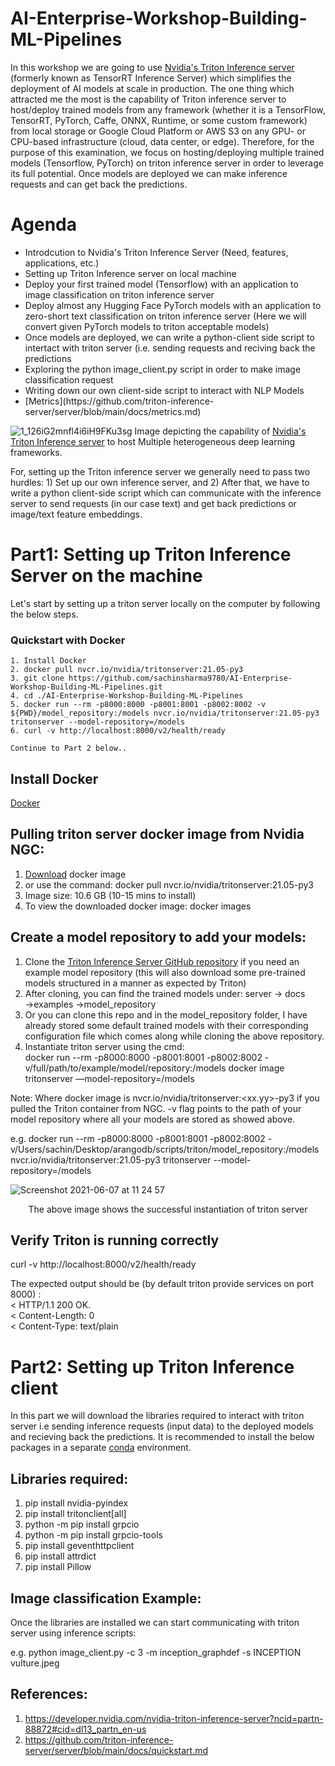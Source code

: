 # AI-Enterprise-Workshop-Building-ML-Pipelines
In this workshop we are going to use [Nvidia's Triton Inference server](https://developer.nvidia.com/nvidia-triton-inference-server?ncid=partn-88872#cid=dl13_partn_en-us) (formerly known as TensorRT Inference Server) 
which simplifies the deployment of AI models at scale in production. The one thing which attracted me the most is the capability of Triton inference server to host/deploy trained models from any framework (whether it is a TensorFlow, TensorRT, PyTorch, Caffe, ONNX, Runtime, or some custom framework) from local storage or Google Cloud Platform or AWS S3 on any GPU- or CPU-based infrastructure (cloud, data center, or edge). Therefore, for the purpose of this examination, we focus on hosting/deploying multiple trained models (Tensorflow, PyTorch) on triton inference server in order to leverage its full potential. Once models are deployed we can make inference requests and can get back the predictions. 

# Agenda
<ul> 
<li> Introdcution to Nvidia's Triton Inference Server (Need, features, applications, etc.) </li> 
<li> Setting up Triton Inference server on local machine </li> 
<li> Deploy your first trained model (Tensorflow) with an application to image classification on triton inference server </li> 
<li> Deploy almost any Hugging Face PyTorch models with an application to zero-short text classification on triton inference server (Here we will convert given PyTorch models to triton acceptable models) </li> 
<li> Once models are deployed, we can write a python-client side script to intertact with triton server (i.e. sending requests and reciving back the predictions </li> 
<li>  Exploring the python image_client.py script in order to make image classification request </li> 
<li> Writing down our own client-side script to interact with NLP Models </li> 
<li> [Metrics](https://github.com/triton-inference-server/server/blob/main/docs/metrics.md) </li> 

</ul>



![1_126iG2mnfl4i6iH9FKu3sg](https://user-images.githubusercontent.com/40523048/120965914-c4a98380-c765-11eb-86f0-eb2ce2574e97.png)
Image depicting the capability of [Nvidia's Triton Inference server](https://developer.nvidia.com/nvidia-triton-inference-server?ncid=partn-88872#cid=dl13_partn_en-us) to host Multiple heterogeneous deep learning frameworks.

For, setting up the Triton inference server we generally need to pass two hurdles: 1) Set up our own inference server, and 2) After that, we have to write a python client-side script which can communicate with the inference server to send requests (in our case text) and get back predictions or image/text feature embeddings.

# Part1: Setting up Triton Inference Server on the machine
Let's start by setting up a triton server locally on the computer by following the below steps.

### Quickstart with Docker
```
1. Install Docker
2. docker pull nvcr.io/nvidia/tritonserver:21.05-py3
3. git clone https://github.com/sachinsharma9780/AI-Enterprise-Workshop-Building-ML-Pipelines.git
4. cd ./AI-Enterprise-Workshop-Building-ML-Pipelines
5. docker run --rm -p8000:8000 -p8001:8001 -p8002:8002 -v ${PWD}/model_repository:/models nvcr.io/nvidia/tritonserver:21.05-py3 tritonserver --model-repository=/models
6. curl -v http://localhost:8000/v2/health/ready

Continue to Part 2 below..
```

## Install Docker
[Docker](https://docs.docker.com/get-docker/)

## Pulling triton server docker image from Nvidia NGC:
1. [Download](https://ngc.nvidia.com/catalog/containers/nvidia:tritonserver/) docker image
2. or use the command: docker pull nvcr.io/nvidia/tritonserver:21.05-py3
3. Image size: 10.6 GB (10-15 mins to install) 
4. To view the downloaded docker image: docker images

## Create a model repository to add your models:
1. Clone the [Triton Inference Server GitHub repository](https://github.com/triton-inference-server/server.git
) if you need an example model repository (this will also download some pre-trained models structured in a manner as expected by Triton)
2. After cloning, you can find the trained models under: server → docs →examples →model_repository
3. Or you can clone this repo and in the model_repository folder, I have already stored some default trained models with their corresponding configuration file which comes along while cloning the above repository.
4. Instantiate triton server using the cmd: </br>
docker run --rm -p8000:8000 -p8001:8001 -p8002:8002 -v/full/path/to/example/model/repository:/models docker image tritonserver —model-repository=/models

Note: Where docker image is nvcr.io/nvidia/tritonserver:<xx.yy>-py3 if you pulled the Triton container from NGC. -v flag points to the path of your model repository where all your models are stored as showed above.

e.g. docker run  --rm -p8000:8000 -p8001:8001 -p8002:8002 -v/Users/sachin/Desktop/arangodb/scripts/triton/model_repository:/models nvcr.io/nvidia/tritonserver:21.05-py3 tritonserver --model-repository=/models 


![Screenshot 2021-06-07 at 11 24 57](https://user-images.githubusercontent.com/40523048/120992588-0ac11000-c783-11eb-8fdb-43404f52f97b.png)
<center>The above image shows the successful instantiation of triton server</center>

## Verify Triton is running correctly

curl -v http://localhost:8000/v2/health/ready

The expected output should be (by default triton provide services on port 8000) : <br/>
< HTTP/1.1 200 OK. <br/>
< Content-Length: 0 <br/>
< Content-Type: text/plain <br/>


# Part2: Setting up Triton Inference client
In this part we will download the libraries required to interact with triton server i.e sending inference requests (input data) to the deployed models and recieving back the predictions.
It is recommended to install the below packages in a separate [conda](https://docs.conda.io/projects/conda/en/latest/index.html) environment.
## Libraries required:
  1. pip install nvidia-pyindex
  2. pip install tritonclient[all]
  3. python -m pip install grpcio
  4. python -m pip install grpcio-tools
  5. pip install geventhttpclient
  6. pip install attrdict
  7. pip install Pillow

## Image classification Example:
Once the libraries are installed we can start communicating with triton server using inference scripts:

e.g. python image_client.py -c 3  -m inception_graphdef -s INCEPTION vulture.jpeg

## References:
1. https://developer.nvidia.com/nvidia-triton-inference-server?ncid=partn-88872#cid=dl13_partn_en-us
2. https://github.com/triton-inference-server/server/blob/main/docs/quickstart.md
